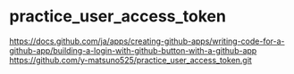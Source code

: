 # practice_user_access_token
https://docs.github.com/ja/apps/creating-github-apps/writing-code-for-a-github-app/building-a-login-with-github-button-with-a-github-app
https://github.com/y-matsuno525/practice_user_access_token.git